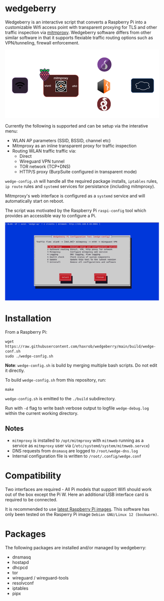 # wedgeberry
Wedgeberry is an interactive script that converts a Raspberry Pi into a customizable Wifi access point with transparent proxying for TLS and other traffic inspection via [mitmproxy](https://mitmproxy.org/). 
Wedgeberry software differs from other similar software in that it supports flexiable traffic routing options such as VPN/tunneling, firewall enforcement. 

![wedge-diagram](/images/connectivity.png)

Currently the following is supported and can be setup via the interative menu: 

* WLAN AP parameters (SSID, BSSID, channel etc) 
* Mitmproxy as an inline transparent proxy for traffic inspection
* Routing WLAN traffic traffic via:
    * Direct
    * Wireguard VPN tunnel
    * TOR network (TCP+DNS) 
    * HTTP/S proxy (BurpSuite configured in transparent mode)

`wedge-config.sh` will handle all the required package installs, `iptables` rules, `ip route` rules and `systemd` services for persistance (including mitmproxy).

Mitmproxy's web interface is configured as a `systemd` service and will automatically start on reboot.

The script was motivated by the Raspberry Pi `raspi-config` tool which provides an accessible way to configure a Pi. 

![wedge-config](/images/wedgemenu.png)

# Installation

From a Raspberry Pi:
```
wget https://raw.githubusercontent.com/haxrob/wedgeberry/main/build/wedge-conf.sh
sudo ./wedge-config.sh
```

__Note__: `wedge-config.sh` is build by merging multiple bash scripts. Do not edit it directly. 

To build `wedge-config.sh` from this repository, run:
```
make
```
`wedge-config.sh` is emitted to the `./build` subdirectory.

Run with `-d` flag to write bash verbose output to logfile `wedge-debug.log` within the current working directory.

## Notes
- `mitmproxy` is installed to `/opt/mitmproxy` with `mitmweb` running as a service as `mitmproxy` user via (`/etc/systemd/system/mitmweb.servce`)
- DNS requests from `dnsmasq` are logged to `/root/wedge-dns.log`
- Internal configuration file is written to `/root/.config/wedge.conf`

# Compatibility

Two interfaces are required - All Pi models that support Wifi should work out of the box except the Pi W. Here an additional USB interface card is required to be connected.

It is recommended to use [latest Raspberry Pi images](https://www.raspberrypi.com/software/operating-systems/). This software has only been tested on the Rasperry Pi image `Debian GNU/Linux 12 (bookworm)`.

# Packages

The following packages are installed and/or managed by wedgeberry:
- dnsmasq 
- hostapd
- dhcpcd
- tor
- wireguard / wireguard-tools
- resolvconf 
- iptables
- pipx